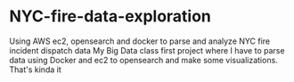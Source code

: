 # NYC-fire-data-exploration
Using AWS ec2, opensearch and docker to parse and analyze NYC fire incident dispatch data
My Big Data class first project where I have to parse data using Docker and ec2 to opensearch and make some visualizations.
That's kinda it
